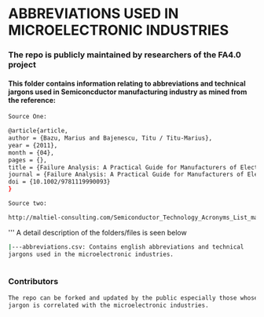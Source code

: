 # ABBREVIATIONS USED IN MICROELECTRONIC INDUSTRIES

### The repo is publicly maintained by researchers of the FA4.0 project
#### This folder contains information relating to abbreviations and technical jargons used in Semiconcductor manufacturing industry as mined from the reference:

```bash
Source One:
```

```bash
@article{article,
author = {Bazu, Marius and Bajenescu, Titu / Titu-Marius},
year = {2011},
month = {04},
pages = {},
title = {Failure Analysis: A Practical Guide for Manufacturers of Electronic Components and Systems},
journal = {Failure Analysis: A Practical Guide for Manufacturers of Electronic Components and Systems},
doi = {10.1002/9781119990093}
}
```

```bash
Source two:
```

```bash
http://maltiel-consulting.com/Semiconductor_Technology_Acronyms_List_maltiel_consulting.htm#B
```

'''
A detail description of the folders/files is seen below

```bash
|---abbreviations.csv: Contains english abbreviations and technical 
jargons used in the microelectronic industries.
	
```

### Contributors
```bash
The repo can be forked and updated by the public especially those whose domain 
jargon is correlated with the microelectronic industries.
	
```
